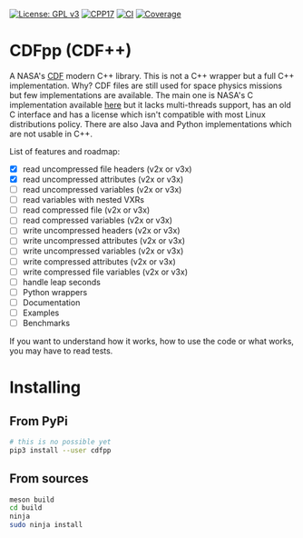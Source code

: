 [![License: GPL v3](https://img.shields.io/badge/License-GPLv3-blue.svg)](https://www.gnu.org/licenses/gpl-3.0)
[![CPP17](https://img.shields.io/badge/Language-C++17-blue.svg)]()
[![CI](https://github.com/SciQLop/CDFpp/workflows/C//C++%20CI/badge.svg)](https://github.com/SciQLop/CDFpp/actions?query=workflow%3A%22C%2FC%2B%2B+CI%22)
[![Coverage](https://codecov.io/gh/SciQLop/CDFpp/coverage.svg?branch=master)](https://codecov.io/gh/SciQLop/CDFpp/branch/master)

# CDFpp (CDF++)
A NASA's [CDF](https://cdf.gsfc.nasa.gov/) modern C++ library. 
This is not a C++ wrapper but a full C++ implementation.
Why? CDF files are still used for space physics missions but few implementations are available.
The main one is NASA's C implementation available [here](https://cdf.gsfc.nasa.gov/) but it lacks multi-threads support, has an old C interface and has a license which isn't compatible with most Linux distributions policy.
There are also Java and Python implementations which are not usable in C++.

List of features and roadmap:

- [x] read uncompressed file headers (v2x or v3x)
- [x] read uncompressed attributes (v2x or v3x)
- [ ] read uncompressed variables (v2x or v3x)
- [ ] read variables with nested VXRs
- [ ] read compressed file (v2x or v3x)
- [ ] read compressed variables (v2x or v3x)
- [ ] write uncompressed headers (v2x or v3x)
- [ ] write uncompressed attributes (v2x or v3x)
- [ ] write uncompressed variables (v2x or v3x)
- [ ] write compressed attributes (v2x or v3x)
- [ ] write compressed file variables (v2x or v3x)
- [ ] handle leap seconds
- [ ] Python wrappers
- [ ] Documentation
- [ ] Examples
- [ ] Benchmarks

If you want to understand how it works, how to use the code or what works, you may have to read tests.

# Installing

## From PyPi

```bash
# this is no possible yet
pip3 install --user cdfpp
```

## From sources

```bash
meson build
cd build
ninja
sudo ninja install
```
